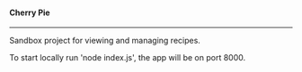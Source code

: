 #### Cherry Pie
---
Sandbox project for viewing and managing recipes.

To start locally run 'node index.js', the app will be on port 8000.